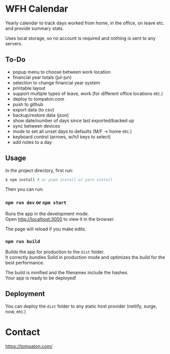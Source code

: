 # WFH Calendar

Yearly calendar to track days worked from home, in the office, on leave etc. and provide summary stats.

Uses local storage, so no account is required and nothing is sent to any servers.

## To-Do

- popup menu to choose between work location
- financial year totals (jul-jun)
- selection to change financial year system
- printable layout
- support multiple types of leave, work (for different office locations etc.)
- deploy to tompaton.com
- push to github
- export data (to csv)
- backup/restore data (json)
- show date/number of days since last exported/backed up
- sync between devices
- mode to set all unset days to defaults (M/F -> home etc.)
- keyboard control (arrows, w/h/l keys to select)
- add notes to a day

## Usage

In the project directory, first run:

```bash
$ npm install # or pnpm install or yarn install
```

Then you can run:

### `npm run dev` or `npm start`

Runs the app in the development mode.<br>
Open [http://localhost:3000](http://localhost:3000) to view it in the browser.

The page will reload if you make edits.<br>

### `npm run build`

Builds the app for production to the `dist` folder.<br>
It correctly bundles Solid in production mode and optimizes the build for the best performance.

The build is minified and the filenames include the hashes.<br>
Your app is ready to be deployed!

## Deployment

You can deploy the `dist` folder to any static host provider (netlify, surge, now, etc.)


# Contact

https://tompaton.com/


